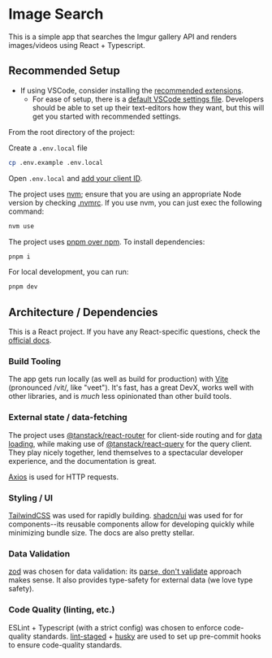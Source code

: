# Image Search

This is a simple app that searches the Imgur gallery API and renders images/videos using React + Typescript.

## Recommended Setup

- If using VSCode, consider installing the [recommended extensions](.vscode/extensions.json).
  - For ease of setup, there is a [default VSCode settings file](.vscode/settings.default.json). Developers should be able to set up their text-editors how they want, but this will get you started with recommended settings.

From the root directory of the project:

Create a `.env.local` file

```sh
cp .env.example .env.local
```

Open `.env.local` and [add your client ID](https://apidocs.imgur.com/#authorization-and-oauth).

The project uses [nvm](https://github.com/nvm-sh/nvm/blob/master/README.md); ensure that you are using an appropriate Node version by checking [.nvmrc](.nvmrc). If you use nvm, you can just exec the following command:

```sh
nvm use
```

The project uses [pnpm over npm](https://pnpm.io/pnpm-vs-npm). To install dependencies:

```sh
pnpm i
```

For local development, you can run:

```sh
pnpm dev
```

## Architecture / Dependencies

This is a React project. If you have any React-specific questions, check the [official docs](https://react.dev/reference/react).

### Build Tooling

The app gets run locally (as well as build for production) with [Vite](https://vite.dev/guide/) (pronounced /vit/, like "veet"). It's fast, has a great DevX, works well with other libraries, and is _much_ less opinionated than other build tools.

### External state / data-fetching

The project uses [@tanstack/react-router](https://tanstack.com/router/latest) for client-side routing and for [data loading](https://tanstack.com/router/latest/docs/framework/react/guide/data-loading#data-loading), while making use of [@tanstack/react-query](https://tanstack.com/query/latest) for the query client. They play nicely together, lend themselves to a spectacular developer experience, and the documentation is great.

[Axios](https://axios-http.com/docs/intro) is used for HTTP requests.

### Styling / UI

[TailwindCSS](https://tailwindcss.com/) was used for rapidly building. [shadcn/ui](https://ui.shadcn.com/) was used for for components--its reusable components allow for developing quickly while minimizing bundle size. The docs are also pretty stellar.

### Data Validation

[zod](https://zod.dev/) was chosen for data validation: its [parse, don't validate](https://lexi-lambda.github.io/blog/2019/11/05/parse-don-t-validate/) approach makes sense. It also provides type-safety for external data (we love type safety).

### Code Quality (linting, etc.)

ESLint + Typescript (with a strict config) was chosen to enforce code-quality standards. [lint-staged](https://github.com/lint-staged/lint-staged) + [husky](https://typicode.github.io/husky/) are used to set up pre-commit hooks to ensure code-quality standards.
